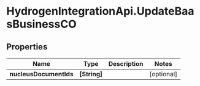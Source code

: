 # HydrogenIntegrationApi.UpdateBaasBusinessCO

## Properties
Name | Type | Description | Notes
------------ | ------------- | ------------- | -------------
**nucleusDocumentIds** | **[String]** |  | [optional] 


